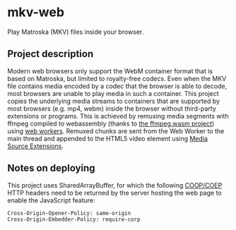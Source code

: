 # mkv-web
Play Matroska (MKV) files inside your browser.

## Project description
Modern web browsers only support the WebM container format that is based on Matroska, but limited to royalty-free codecs.
Even when the MKV file contains media encoded by a codec that the browser is able to decode, most browsers are unable to play media in such a container.
This project copies the underlying media streams to containers that are supported by most browsers (e.g. mp4, webm) inside the browser without third-party extensions or programs.
This is achieved by remuxing media segments with ffmpeg compiled to webassembly (thanks to [the ffmpeg.wasm project](https://github.com/ilian/ffmpeg.wasm-core)) using [web workers](https://html.spec.whatwg.org/multipage/workers.html). Remuxed chunks are sent from the Web Worker to the main thread and appended to the HTML5 video element using [Media Source Extensions](https://www.w3.org/TR/media-source-2/).

## Notes on deploying
This project uses SharedArrayBuffer, for which the following [COOP/COEP](https://www.w3.org/TR/post-spectre-webdev/) HTTP headers need to be returned by the server hosting the web page to enable the JavaScript feature:
```
Cross-Origin-Opener-Policy: same-origin
Cross-Origin-Embedder-Policy: require-corp
```

